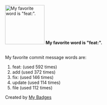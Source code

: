 <img src="https://my-badges.github.io/my-badges/favorite-word.png" alt="My favorite word is &quot;feat:&quot;." title="My favorite word is &quot;feat:&quot;." width="128">
<strong>My favorite word is &quot;feat:&quot;.</strong>
<br><br>

My favorite commit message words are:

1. feat: (used 592 times)
2. add (used 372 times)
3. fix: (used 146 times)
4. update (used 114 times)
5. file (used 112 times)


Created by <a href="https://github.com/my-badges/my-badges">My Badges</a>